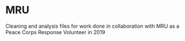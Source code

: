# MRU

Cleaning and analysis files for work done in collaboration with MRU as a Peace Corps Response Volunteer in 2019
